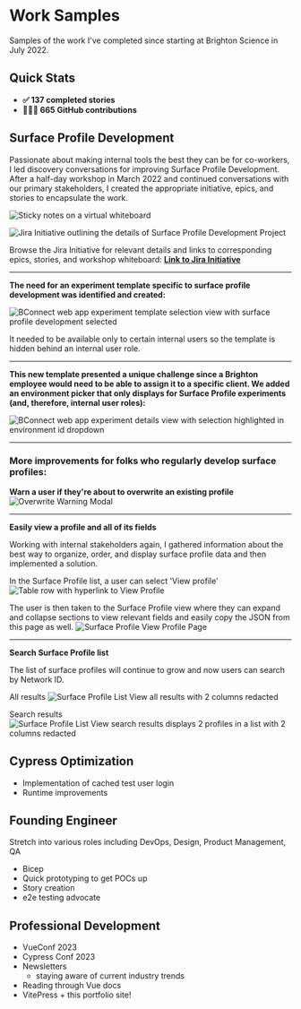 # Work Samples

Samples of the work I've completed since starting at Brighton Science in July 2022.

## Quick Stats
- **✅ 137 completed stories**
- **🧑🏻‍💻 665 GitHub contributions**

## Surface Profile Development

Passionate about making internal tools the best they can be for co-workers, I led discovery conversations for improving Surface Profile Development. After a half-day workshop in March 2022 and continued conversations with our primary stakeholders, I created the appropriate initiative, epics, and stories to encapsulate the work.

![Sticky notes on a virtual whiteboard](/assets/surface-profile-development-workshop-notes.png "Surface Profile Development Workshop Notes")

![Jira Initiative outlining the details of Surface Profile Development Project](/assets/surface-profile-development-initiative.png "Jira Initiative")


Browse the Jira Initiative for relevant details and links to corresponding epics, stories, and workshop whiteboard: **[Link to Jira Initiative](https://brightonscience.atlassian.net/browse/SOF-1096)**

---
**The need for an experiment template specific to surface profile development was identified and created:**

![BConnect web app experiment template selection view with surface profile development selected](/assets/surface-profile-development-template.png "Surface Profile Development Template")

It needed to be available only to certain internal users so the template is hidden behind an internal user role.

---
**This new template presented a unique challenge since a Brighton employee would need to be able to assign it to a specific client. We added an environment picker that only displays for Surface Profile experiments (and, therefore, internal user roles):**

![BConnect web app experiment details view with selection highlighted in environment id dropdown](/assets/surface-profile-development-environment-picker.png "Surface Profile Environment Picker")

---
### More improvements for folks who regularly develop surface profiles:

**Warn a user if they're about to overwrite an existing profile**
![Overwrite Warning Modal](/assets/surface-profile-overwrite-warning.png "Surface Profile Overwrite Warning Modal")

---
**Easily view a profile and all of its fields**

Working with internal stakeholders again, I gathered information about the best way to organize, order, and display surface profile data and then implemented a solution.

In the Surface Profile list, a user can select 'View profile'
![Table row with hyperlink to View Profile](/assets/surface-profile-list-view-profile.png "View profile option")

The user is then taken to the Surface Profile view where they can expand and collapse sections to view relevant fields and easily copy the JSON from this page as well.
![Surface Profile View Profile Page](/assets/surface-profile-view-profile.png "View profile option")

---
**Search Surface Profile list**

The list of surface profiles will continue to grow and now users can search by Network ID.

All results
![Surface Profile List View all results with 2 columns redacted](/assets/surface-profile-list-view-all-results.png "All results")

Search results
![Surface Profile List View search results displays 2 profiles in a list with 2 columns redacted](/assets/surface-profile-list-view-search-results.png "Search results")

## Cypress Optimization

- Implementation of cached test user login
- Runtime improvements

## Founding Engineer
Stretch into various roles including DevOps, Design, Product Management, QA
- Bicep
- Quick prototyping to get POCs up
- Story creation
- e2e testing advocate

## Professional Development
- VueConf 2023
- Cypress Conf 2023
- Newsletters
  - staying aware of current industry trends
- Reading through Vue docs
- VitePress + this portfolio site!

